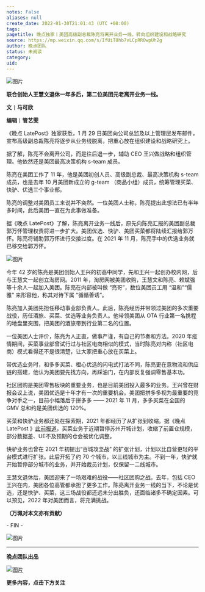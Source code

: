 ```yaml
---
notes: False
aliases: null
create_date: 2022-01-30T21:01:43 (UTC +08:00)
tags: 
pagetitle: 晚点独家丨美团高级副总裁陈亮将离开业务一线，转向组织建设和战略研究
source: https://mp.weixin.qq.com/s/IfUiT8hb7vLCpRROwpUh2g
author: 晚点团队
status: 未阅读
category: 
uid: 
---
```


![图片](https://mmbiz.qpic.cn/mmbiz_jpg/VWpZENjIo5vYhvmHUibxINs4QEF3w6yy7DZGNX80AIiaztfL6BFS24kPHC7ukMDs4AfHnJWc5QodOdlJNaJXXevg/640?wx_fmt=jpeg&wxfrom=5&wx_lazy=1&wx_co=1)

**联合创始人王慧文退休一年多后，第二位美团元老离开业务一线。**

**文**丨**马可欣**  

**编辑**丨**管艺雯**

《晚点 LatePost》独家获悉，1 月 29 日美团向公司总监及以上管理层发布邮件，宣布高级副总裁陈亮将逐步从业务线脱离，把重心放在组织建设和战略研究上。

据了解，陈亮不会离开公司，而是往后退一步，辅助 CEO 王兴做战略和组织管理。他依然还是美团最高决策机构 s-team 成员。

陈亮在美团工作了 11 年，他是美团初创人员、高级副总裁、最高决策机构 s-team 成员，也是去年 10 月美团新成立的 g-team （商品小组）成员，统筹管理买菜、快驴、优选三个事业部。

陈亮的调整对美团员工来说并不突然。一位美团人士称，陈亮提出此想法已有半年多时间，此后美团一直在为此事做准备。

据《晚点 LatePost》了解，陈亮离开业务一线后，原先向陈亮汇报的美团副总裁郭万怀管理权责将进一步扩大。美团优选、快驴、美团买菜都将陆续汇报给郭万怀。陈亮将辅助郭万怀进行交接过度。在 2021 年 11 月，陈亮手中的优选业务就已移交给郭万怀。

![图片](https://mmbiz.qpic.cn/mmbiz_jpg/VWpZENjIo5vYhvmHUibxINs4QEF3w6yy71LTvmVFuHe5vZWXAQicWTK7iaJ1ibpRS4TCGl6vpCz0UicbF4zJWiaCaecw/640?wx_fmt=jpeg&wxfrom=5&wx_lazy=1&wx_co=1)

今年 42 岁的陈亮是美团创始人王兴的初高中同学，先和王兴一起创办校内网，后与王慧文一起创立淘房网。2011 年，淘房网被美团收购，王慧文和陈亮、赖斌强等十余人一起加入美团。陈亮在内部被叫做 “亮哥”，数位美团员工用 “温和”“儒雅” 来形容他，称其对待下属 “循循善诱”。

陈亮加入美团先担任移动事业部负责人。此后，陈亮经历并带领过美团的多次重要战役，历任酒旅、买菜、优选等业务负责人。他带领美团从 OTA 行业第一名携程的地盘里突围，把美团的酒旅带到行业第二名的位置。

一位美团人士评价，陈亮为人正直，做事严谨，有自己的节奏和方法。2020 年疫情期间，买菜事业部曾试行过与社区电商相似的模式，当时陈亮对内称（社区电商）模式看得还不是很清楚，让大家把重心放在买菜上。

带优选业务时，和多多买菜、橙心优选的闪电式打法不同，陈亮更在意物流和供应链的搭建，他认为美团要先找方向，再踩油门，在内部反复强调零售基本功。

社区团购是美团零售板块的重要业务，也是目前美团投入最多的业务。王兴曾在财报会议上说，美团优选是十年才有一次的重要机会。美团把拼多多视为最重要的竞争对手之一，目前小幅落后于拼多多 —— 2021 年 11 月，多多买菜在全国的 GMV 总和约是美团优选的 120%。

买菜和快驴业务都还处在探索期，2021 年都经历了从扩张到收缩。据《晚点 LatePost 》[此前报道](http://mp.weixin.qq.com/s?__biz=MzU3Mjk1OTQ0Ng==&mid=2247491814&idx=1&sn=cf01f2d4a9d146b494b36ffeaaeee5e7&chksm=fcca5f5fcbbdd6496fd987463c10566c7b56f762ad477d9f684cceda3008c0de9c5d635910f9&scene=21#wechat_redirect)，买菜业务于近期暂停苏州开城计划，收缩了前置仓规模，部分数据差、UE不及预期的仓会被优化调整。

快驴业务也曾在 2021 年初提出“百城攻坚战” 的扩张计划，计划以比自营更轻的平台模式进行扩张。此后开拓了约 70 个城市，以三线城市为主。不到一年，快驴就开始暂停部分城市的业务，并开始裁员计划，仅保留一二线城市。

王慧文退休后，美团迎来了一场艰难的战役——社区团购之战。去年，包括 CEO 王兴在内，美团各位高管都承担了更多工作。陈亮离开业务一线的当下，不论是优选，还是快驴、买菜，这三场战役都还远未分出胜负，还面临诸多不确定因素。可以预见，2022 年对美团而言，将充满挑战。

**（万珮对本文亦有贡献）**

\- FIN -

![图片](https://mmbiz.qpic.cn/mmbiz_jpg/VWpZENjIo5s2EneJLuZYf9DBh8iaG548ZO6dL7uGcCYVHf8sz0W7mYNWq0jbHAUd4A89qKYTlcEq81Ch8Wu1ibAg/640?wx_fmt=jpeg&wxfrom=5&wx_lazy=1&wx_co=1)

___

**晚点团队出品**

[![图片](https://mmbiz.qpic.cn/mmbiz_jpg/VWpZENjIo5sgxLiaeVL0eBWvIxNvqVgOLOzMDueRCb1o1fPCf9O2MDqNIAky794T5ia81RXb7DSibQbG0ftykibIpQ/640?wx_fmt=jpeg&wxfrom=5&wx_lazy=1&wx_co=1)](http://mp.weixin.qq.com/s?__biz=MzU3Mjk1OTQ0Ng==&mid=2247490777&idx=1&sn=f99495252b209db57b4643ecf7770c59&chksm=fcc9a360cbbe2a764db03707932f01e1ad1c58dbaf2e3492cf0fc872f1fe3b33dc2fa3e07f7e&scene=21#wechat_redirect)

**更多内容，点击下方关注**

